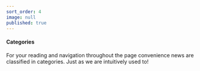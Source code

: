 ```yaml
---
sort_order: 4
image: null
published: true
---
```


#### **Categories**


For your reading and navigation throughout the page convenience news are classified in categories. Just as we are intuitively used to!
